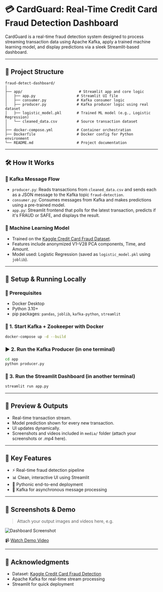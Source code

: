 # 💳 CardGuard: Real-Time Credit Card Fraud Detection Dashboard

CardGuard is a real-time fraud detection system designed to process streaming transaction data using Apache Kafka, apply a trained machine learning model, and display predictions via a sleek Streamlit-based dashboard.

---

## 📂 Project Structure

```
fraud-detect-dashboard/
│
├── app/                          # Streamlit app and core logic
│   ├── app.py                   # Streamlit UI file
│   ├── consumer.py              # Kafka consumer logic
│   ├── producer.py              # Kafka producer logic using real dataset
│   ├── logistic_model.pkl       # Trained ML model (e.g., Logistic Regression)
│   └── cleaned_data.csv         # Source transaction dataset
│
├── docker-compose.yml           # Container orchestration
├── Dockerfile                   # Docker config for Python environment
└── README.md                    # Project documentation
```

---

## 🛠️ How It Works

### 🔁 Kafka Message Flow

- `producer.py`: Reads transactions from `cleaned_data.csv` and sends each as a JSON message to the Kafka topic `fraud-detection`.
- `consumer.py`: Consumes messages from Kafka and makes predictions using a pre-trained model.
- `app.py`: Streamlit frontend that polls for the latest transaction, predicts if it's FRAUD or SAFE, and displays the result.

### 🧠 Machine Learning Model

- Trained on the [Kaggle Credit Card Fraud Dataset](https://www.kaggle.com/mlg-ulb/creditcardfraud).
- Features include anonymized V1–V28 PCA components, Time, and Amount.
- Model used: Logistic Regression (saved as `logistic_model.pkl` using `joblib`).

---

## 🚀 Setup & Running Locally

### 🔧 Prerequisites

- Docker Desktop
- Python 3.10+
- pip packages: `pandas`, `joblib`, `kafka-python`, `streamlit`

### 🐳 1. Start Kafka + Zookeeper with Docker

```bash
docker-compose up -d --build
```

### ▶️ 2. Run the Kafka Producer (in one terminal)

```bash
cd app
python producer.py
```

### 🧾 3. Run the Streamlit Dashboard (in another terminal)

```bash
streamlit run app.py
```

---

## 🎥 Preview & Outputs

- Real-time transaction stream.
- Model prediction shown for every new transaction.
- UI updates dynamically.
- Screenshots and videos included in `media/` folder (attach your screenshots or .mp4 here).

---

## 🧪 Key Features

- ⚡ Real-time fraud detection pipeline
- 📊 Clean, interactive UI using Streamlit
- 🐍 Pythonic end-to-end deployment
- 🧵 Kafka for asynchronous message processing

---

## 📸 Screenshots & Demo

> Attach your output images and videos here, e.g.

![Dashboard Screenshot](https://drive.google.com/drive/folders/1x3gaJQIshcDkA9Q1vqyLhY7Fcst0H3ud?usp=sharing)

📹 [Watch Demo Video](https://drive.google.com/drive/folders/1x3gaJQIshcDkA9Q1vqyLhY7Fcst0H3ud?usp=sharing)

---

## 📎 Acknowledgments

- Dataset: [Kaggle Credit Card Fraud Detection](https://www.kaggle.com/mlg-ulb/creditcardfraud)
- Apache Kafka for real-time stream processing
- Streamlit for quick deployment


